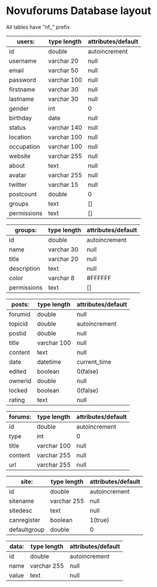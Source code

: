 # Novuforums Database layout
All tables have "nf_" prefix

| users:      | type length   | attributes/default  |
| ----------- | -----------   | ------------------- |
| id          | double        | autoincrement       |
| username    | varchar 20    | null                |
| email       | varchar 50    | null                |
| password    | varchar 100   | null                |
| firstname   | varchar 30    | null                |
| lastname    | varchar 30    | null                |
| gender      | int           | 0                   |
| birthday    | date          | null                |
| status      | varchar 140   | null                |
| location    | varchar 100   | null                |
| occupation  | varchar 100   | null                |
| website     | varchar 255   | null                |
| about       | text          | null                |
| avatar      | varchar 255   | null                |
| twitter     | varchar 15    | null                |
| postcount   | double        | 0                   |
| groups      | text          | []                  |
| permissions | text          | []                  |

| groups:     | type length   | attributes/default  |
| ----------- | ------------- | ------------------- |
| id          | double        | autoincrement       |
| name        | varchar 30    | null                |
| title       | varchar 20    | null                |
| description | text          | null                |
| color       | varchar 8     | #FFFFFF             |
| permissions | text          | []                  |

| posts:    | type length   | attributes/default  |
| --------- | ------------- | ------------------- |
| forumid   | double        | null                |
| topicid   | double        | autoincrement       |
| postid    | double        | null                |
| title     | varchar 100   | null                |
| content   | text          | null                |
| date      | datetime      | current_time        |
| edited    | boolean       | 0(false)            |
| ownerid   | double        | null                |
| locked    | boolean       | 0(false)            |
| rating    | text          | null                |

| forums:   | type length   | attributes/default  |
| --------- | ------------- | ------------------- |
| id        | double        | autoincrement       |
| type      | int           | 0                   |
| title     | varchar 100   | null                |
| content   | varchar 255   | null                |
| url       | varchar 255   | null                |

| site:        | type length   | attributes/default |
| ------------ | ------------- | ------------------ |
| id           | double        | autoincrement      |
| sitename     | varchar 255   | null               |
| sitedesc     | text          | null               |
| canregister  | boolean       | 1(true)            |
| defaultgroup | double        | 0                  |

| data: | type length | attributes/default  |
| ----- | ------------| ------------------- |
| id    | double      | autoincrement       |
| name  | varchar 255 | null                |
| value | text        | null                |
